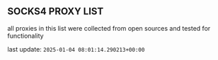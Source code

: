 ## SOCKS4 PROXY LIST

all proxies in this list were collected from open sources and tested for functionality

last update: `2025-01-04 08:01:14.290213+00:00`